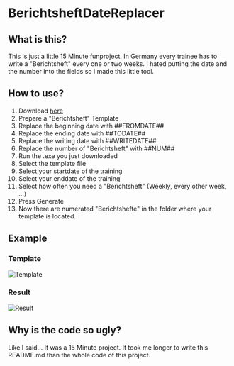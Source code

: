 # BerichtsheftDateReplacer

## What is this?

This is just a little 15 Minute funproject.
In Germany every trainee has to write a "Berichtsheft" every one or two weeks.
I hated putting the date and the number into the fields so i made this little tool.

## How to use?

1. Download [here](https://github.com/etaxi341/BerichtsheftDateReplacer/releases)
2. Prepare a "Berichtsheft" Template
3. Replace the beginning date with ##FROMDATE##
4. Replace the ending date with ##TODATE##
5. Replace the writing date with ##WRITEDATE##
6. Replace the number of "Berichtsheft" with ##NUM##
7. Run the .exe you just downloaded
8. Select the template file
9. Select your startdate of the training
10. Select your enddate of the training
11. Select how often you need a "Berichtsheft" (Weekly, every other week, ...)
12. Press Generate
13. Now there are numerated "Berichtshefte" in the folder where your template is located.

## Example
### Template
![Template](https://i.imgur.com/I9w26XA.png)

### Result
![Result](https://i.imgur.com/kv0NahY.png)

## Why is the code so ugly?

Like I said... It was a 15 Minute project. It took me longer to write this README.md than the whole code of this project.
